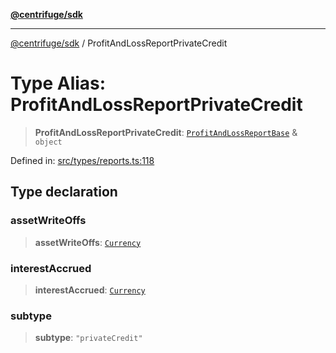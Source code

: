[**@centrifuge/sdk**](../README.md)

***

[@centrifuge/sdk](../README.md) / ProfitAndLossReportPrivateCredit

# Type Alias: ProfitAndLossReportPrivateCredit

> **ProfitAndLossReportPrivateCredit**: [`ProfitAndLossReportBase`](ProfitAndLossReportBase.md) & `object`

Defined in: [src/types/reports.ts:118](https://github.com/centrifuge/centrifuge-sdk/blob/35076f925246b8dbb28e12a5beeb6327f126023f/src/types/reports.ts#L118)

## Type declaration

### assetWriteOffs

> **assetWriteOffs**: [`Currency`](../classes/Currency.md)

### interestAccrued

> **interestAccrued**: [`Currency`](../classes/Currency.md)

### subtype

> **subtype**: `"privateCredit"`
